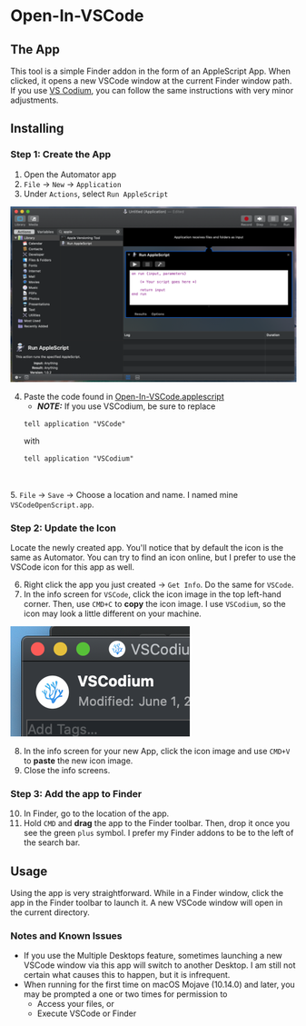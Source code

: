 # Open-In-VSCode

## The App
This tool is a simple Finder addon in the form of an AppleScript App. When clicked, it opens a new VSCode window at the current Finder window path. If you use [VS Codium](https://github.com/VSCodium/vscodium), you can follow the same instructions with very minor adjustments.


## Installing

### Step 1: Create the App
1. Open the Automator app
2. `File` -> `New` -> `Application`
3. Under `Actions`, select `Run AppleScript`
 
![](../Images/1-Automator.png)

4. Paste the code found in [Open-In-VSCode.applescript](./Open-In-VSCode.applescript)
    - __*NOTE:*__ If you use VSCodium, be sure to replace 
    ```
    tell application "VSCode"
    ```
    with
    ```
    tell application "VSCodium"
    ```
\
\
5. `File` -> `Save` -> Choose a location and name. I named mine `VSCodeOpenScript.app`.

### Step 2: Update the Icon
Locate the newly created app. You'll notice that by default the icon is the same as Automator. You can try to find an icon online, but I prefer to use the VSCode icon for this app as well.

6. Right click the app you just created -> `Get Info`. Do the same for `VSCode`.
7. In the info screen for `VSCode`, click the icon image in the top left-hand corner. Then, use `CMD+C` to **copy** the icon image. I use `VSCodium`, so the icon may look a little different on your machine.

![](../Images/2-VSCode-Info.png)

8. In the info screen for your new App, click the icon image and use `CMD+V` to **paste** the new icon image.
9. Close the info screens.

### Step 3: Add the app to Finder

10. In Finder, go to the location of the app.
11. Hold `CMD` and **drag** the app to the Finder toolbar. Then, drop it once you see the green `plus` symbol. I prefer my Finder addons to be to the left of the search bar.


## Usage
Using the app is very straightforward. While in a Finder window, click the app in the Finder toolbar to launch it. A new VSCode window will open in the current directory.


### Notes and Known Issues
- If you use the Multiple Desktops feature, sometimes launching a new VSCode window via this app will switch to another Desktop. I am still not certain what causes this to happen, but it is infrequent.
- When running for the first time on macOS Mojave (10.14.0) and later, you may be prompted a one or two times for permission to
  - Access your files, or
  - Execute VSCode or Finder

